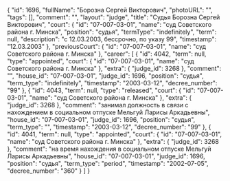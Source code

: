 {
    "id": 1696,
    "fullName": "Борозна Сергей Викторович",
    "photoURL": "",
    "tags": [],
    "comment": "",
    "layout": "judge",
    "title": "Судья Борозна Сергей Викторович",
    "court": {
        "id": "07-007-03-01",
        "name": "суд Советского района г. Минска",
        "position": "судья",
        "termType": "indefinitely",
        "term": null,
        "description": "c 12.03.2003, бессрочно, по указу 99",
        "timestamp": "12.03.2003"
    },
    "previousCourt": {
        "id": "07-007-03-01",
        "name": "суд Советского района г. Минска"
    },
    "career": [
        {
            "id": 4042,
            "term": null,
            "type": "appointed",
            "court": {
                "id": "07-007-03-01",
                "name": "суд Советского района г. Минска"
            },
            "extra": {
                "judge_id": 3268
            },
            "comment": "",
            "house_id": "07-007-03-01",
            "judge_id": 1696,
            "position": "судья",
            "term_type": "indefinitely",
            "timestamp": "2003-03-12",
            "decree_number": "99"
        },
        {
            "id": 4043,
            "term": null,
            "type": "released",
            "court": {
                "id": "07-007-03-01",
                "name": "суд Советского района г. Минска"
            },
            "extra": {
                "judge_id": 3268
            },
            "comment": "занимал должность в связи с нахождением в социальном отпуске Мельгуй Ларисы Аркадьевны",
            "house_id": "07-007-03-01",
            "judge_id": 1696,
            "position": "судья",
            "term_type": "",
            "timestamp": "2003-03-12",
            "decree_number": "99"
        },
        {
            "id": 4041,
            "term": null,
            "type": "appointed",
            "court": {
                "id": "07-007-03-01",
                "name": "суд Советского района г. Минска"
            },
            "extra": {
                "judge_id": 3268
            },
            "comment": "на время нахождения в социальном отпуске Мельгуй Ларисы Аркадьевны",
            "house_id": "07-007-03-01",
            "judge_id": 1696,
            "position": "судья",
            "term_type": "period",
            "timestamp": "2002-07-05",
            "decree_number": "360"
        }
    ]
}